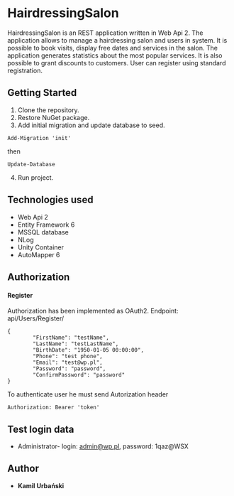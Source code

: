 # HairdressingSalon

HairdressingSalon is an REST application written in Web Api 2. The application allows to manage a hairdressing salon and users in system.
It is possible to book visits, display free dates and services in the salon. The application generates statistics 
about the most popular services. It is also possible to grant discounts to customers.
User can register using standard registration.

## Getting Started

1. Clone the repository.
2. Restore NuGet package.
3. Add initial migration and update database to seed.
```
Add-Migration 'init'
```
then
```
Update-Database
```
4. Run project. 

## Technologies used
- Web Api 2
- Entity Framework 6
- MSSQL database
- NLog
- Unity Container
- AutoMapper 6

## Authorization

#### Register
Authorization has been implemented as OAuth2.
Endpoint: api/Users/Register/
```
{
        "FirstName": "testName",
        "LastName": "testLastName",
        "BirthDate": "1950-01-05 00:00:00",
        "Phone": "test phone",
        "Email": "test@wp.pl",
        "Password": "password",
        "ConfirmPassword": "password"
}
```

To authenticate user he must send Autorization header

```
Authorization: Bearer 'token'
```




## Test login data
- Administrator- login: admin@wp.pl, password: 1qaz@WSX

## Author

* **Kamil Urbański**
